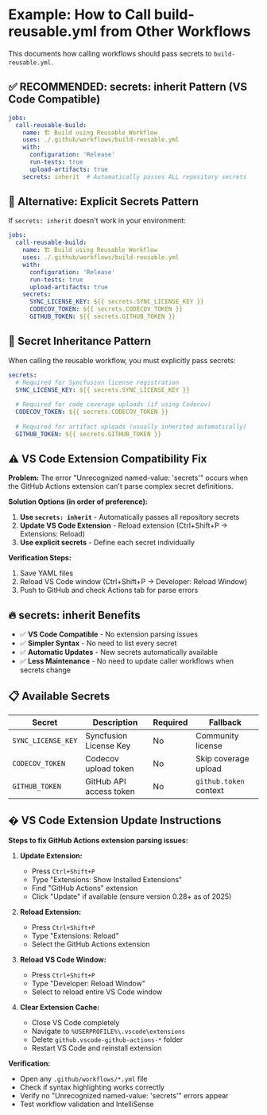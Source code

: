 # Example: How to Call build-reusable.yml from Other Workflows

This documents how calling workflows should pass secrets to `build-reusable.yml`.

## ✅ **RECOMMENDED: secrets: inherit Pattern (VS Code Compatible)**

```yaml
jobs:
  call-reusable-build:
    name: 🏗️ Build using Reusable Workflow
    uses: ./.github/workflows/build-reusable.yml
    with:
      configuration: 'Release'
      run-tests: true
      upload-artifacts: true
    secrets: inherit  # Automatically passes ALL repository secrets
```

## 🔧 **Alternative: Explicit Secrets Pattern**

If `secrets: inherit` doesn't work in your environment:

```yaml
jobs:
  call-reusable-build:
    name: 🏗️ Build using Reusable Workflow
    uses: ./.github/workflows/build-reusable.yml
    with:
      configuration: 'Release'
      run-tests: true
      upload-artifacts: true
    secrets:
      SYNC_LICENSE_KEY: ${{ secrets.SYNC_LICENSE_KEY }}
      CODECOV_TOKEN: ${{ secrets.CODECOV_TOKEN }}
      GITHUB_TOKEN: ${{ secrets.GITHUB_TOKEN }}
```

## 🔧 **Secret Inheritance Pattern**

When calling the reusable workflow, you must explicitly pass secrets:

```yaml
secrets:
  # Required for Syncfusion license registration
  SYNC_LICENSE_KEY: ${{ secrets.SYNC_LICENSE_KEY }}
  
  # Required for code coverage uploads (if using Codecov)
  CODECOV_TOKEN: ${{ secrets.CODECOV_TOKEN }}
  
  # Required for artifact uploads (usually inherited automatically)
  GITHUB_TOKEN: ${{ secrets.GITHUB_TOKEN }}
```

## ⚠️ **VS Code Extension Compatibility Fix**

**Problem:** The error "Unrecognized named-value: 'secrets'" occurs when the GitHub Actions extension can't parse complex secret definitions.

**Solution Options (in order of preference):**

1. **Use `secrets: inherit`** - Automatically passes all repository secrets
2. **Update VS Code Extension** - Reload extension (Ctrl+Shift+P → Extensions: Reload)
3. **Use explicit secrets** - Define each secret individually

**Verification Steps:**
1. Save YAML files
2. Reload VS Code window (Ctrl+Shift+P → Developer: Reload Window)
3. Push to GitHub and check Actions tab for parse errors

## 🔥 **secrets: inherit Benefits**

- ✅ **VS Code Compatible** - No extension parsing issues
- ✅ **Simpler Syntax** - No need to list every secret
- ✅ **Automatic Updates** - New secrets automatically available
- ✅ **Less Maintenance** - No need to update caller workflows when secrets change

## 📋 **Available Secrets**

| Secret | Description | Required | Fallback |
|--------|-------------|----------|----------|
| `SYNC_LICENSE_KEY` | Syncfusion License Key | No | Community license |
| `CODECOV_TOKEN` | Codecov upload token | No | Skip coverage upload |
| `GITHUB_TOKEN` | GitHub API access token | No | `github.token` context |

## �️ **VS Code Extension Update Instructions**

**Steps to fix GitHub Actions extension parsing issues:**

1. **Update Extension:**
   - Press `Ctrl+Shift+P`
   - Type "Extensions: Show Installed Extensions"
   - Find "GitHub Actions" extension
   - Click "Update" if available (ensure version 0.28+ as of 2025)

2. **Reload Extension:**
   - Press `Ctrl+Shift+P`
   - Type "Extensions: Reload"
   - Select the GitHub Actions extension

3. **Reload VS Code Window:**
   - Press `Ctrl+Shift+P`
   - Type "Developer: Reload Window"
   - Select to reload entire VS Code window

4. **Clear Extension Cache:**
   - Close VS Code completely
   - Navigate to `%USERPROFILE%\.vscode\extensions`
   - Delete `github.vscode-github-actions-*` folder
   - Restart VS Code and reinstall extension

**Verification:**
- Open any `.github/workflows/*.yml` file
- Check if syntax highlighting works correctly
- Verify no "Unrecognized named-value: 'secrets'" errors appear
- Test workflow validation and IntelliSense
